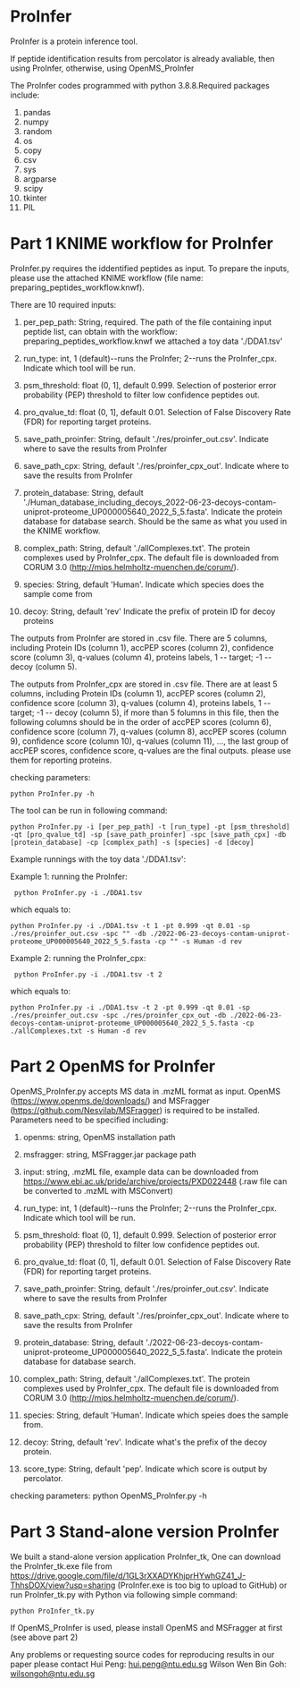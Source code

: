 # ProInfer
ProInfer is a protein inference tool.

If peptide identification results from percolator is already avaliable, then using ProInfer, otherwise, using OpenMS_ProInfer 

The ProInfer codes programmed with python 3.8.8.Required packages include:
1. pandas
2. numpy
3. random
4. os
5. copy
6. csv
7. sys
8. argparse
9. scipy
10. tkinter
11. PIL

# Part 1 KNIME workflow for ProInfer
ProInfer.py requires the iddentified peptides as input. To prepare the inputs, please
use the attached KNIME workflow (file name: preparing_peptides_workflow.knwf).

There are 10 required inputs:

1. per_pep_path: String, required. 
                 The path of the file containing input peptide list, can obtain with 
				 the workflow: preparing_peptides_workflow.knwf
				 we attached a toy data './DDA1.tsv'

2. run_type: int, 1 (default)--runs the ProInfer; 2--runs the ProInfer_cpx.
             Indicate which tool will be run. 

3. psm_threshold: float (0, 1], default 0.999. 
                  Selection of posterior error probability (PEP)
                  threshold to filter low confidence peptides out.

4. pro_qvalue_td: float (0, 1], default 0.01.
                  Selection of False Discovery Rate (FDR) for reporting target proteins.
				  
5. save_path_proinfer: String, default './res/proinfer_out.csv'.
                       Indicate where to save the results from ProInfer

6. save_path_cpx: String, default './res/proinfer_cpx_out'.
                       Indicate where to save the results from ProInfer

7. protein_database: String, default './Human_database_including_decoys_2022-06-23-decoys-contam-uniprot-proteome_UP000005640_2022_5_5.fasta'.
                     Indicate the protein database for database search. Should be the same as
					 what you used in the KNIME workflow.

8. complex_path: String, default './allComplexes.txt'.
                 The protein complexes used by ProInfer_cpx. The default file is downloaded
				 from CORUM 3.0 (http://mips.helmholtz-muenchen.de/corum/).
				 
9. species: String, default 'Human'.
	    Indicate which species does the sample come from

10. decoy: String, default 'rev'
	   Indicate the prefix of protein ID for decoy proteins
				 
The outputs from ProInfer are stored in .csv file. There are 5 columns, including 
Protein IDs (column 1), accPEP scores (column 2), confidence score (column 3),
q-values (column 4), proteins labels, 1 -- target; -1 -- decoy (column 5).

The outputs from ProInfer_cpx are stored in .csv file. There are at least 5 columns, including 
Protein IDs (column 1), accPEP scores (column 2), confidence score (column 3),
q-values (column 4), proteins labels, 1 -- target; -1 -- decoy (column 5), if more than
5 folumns in this file, then the following columns should be in the order of accPEP scores (column 6),
confidence score (column 7), q-values (column 8), accPEP scores (column 9), confidence score (column 10),
q-values (column 11), ..., the last group of accPEP scores, confidence score, q-values are the final outputs.
please use them for reporting proteins.

checking parameters:
    
    python ProInfer.py -h

The tool can be run in following command:
    
    python ProInfer.py -i [per_pep_path] -t [run_type] -pt [psm_threshold] -qt [pro_qvalue_td] -sp [save_path_proinfer] -spc [save_path_cpx] -db [protein_database] -cp [complex_path] -s [species] -d [decoy]
    
Example runnings with the toy data './DDA1.tsv':

Example 1: running the ProInfer:
     
     python ProInfer.py -i ./DDA1.tsv

which equals to:
    
    python ProInfer.py -i ./DDA1.tsv -t 1 -pt 0.999 -qt 0.01 -sp ./res/proinfer_out.csv -spc "" -db ./2022-06-23-decoys-contam-uniprot-proteome_UP000005640_2022_5_5.fasta -cp "" -s Human -d rev

Example 2: running the ProInfer_cpx:
     
     python ProInfer.py -i ./DDA1.tsv -t 2

which equals to:
    
    python ProInfer.py -i ./DDA1.tsv -t 2 -pt 0.999 -qt 0.01 -sp ./res/proinfer_out.csv -spc ./res/proinfer_cpx_out -db ./2022-06-23-decoys-contam-uniprot-proteome_UP000005640_2022_5_5.fasta -cp ./allComplexes.txt -s Human -d rev 

# Part 2 OpenMS for ProInfer
OpenMS_ProInfer.py accepts MS data in .mzML format as input. OpenMS (https://www.openms.de/downloads/) and MSFragger (https://github.com/Nesvilab/MSFragger) is required
to be installed. Parameters need to be specified including:
1. openms: string, OpenMS installation path
2. msfragger: string, MSFragger.jar package path
3. input: string, .mzML file, example data can be downloaded from https://www.ebi.ac.uk/pride/archive/projects/PXD022448 (.raw file can be converted to .mzML with MSConvert)
4. run_type: int, 1 (default)--runs the ProInfer; 2--runs the ProInfer_cpx.
             Indicate which tool will be run. 

5. psm_threshold: float (0, 1], default 0.999. 
                  Selection of posterior error probability (PEP)
                  threshold to filter low confidence peptides out.

6. pro_qvalue_td: float (0, 1], default 0.01.
                  Selection of False Discovery Rate (FDR) for reporting target proteins.
				  
7. save_path_proinfer: String, default './res/proinfer_out.csv'.
                       Indicate where to save the results from ProInfer

8. save_path_cpx: String, default './res/proinfer_cpx_out'.
                       Indicate where to save the results from ProInfer

9. protein_database: String, default './2022-06-23-decoys-contam-uniprot-proteome_UP000005640_2022_5_5.fasta'.
                     Indicate the protein database for database search.

10. complex_path: String, default './allComplexes.txt'.
                 The protein complexes used by ProInfer_cpx. The default file is downloaded
				 from CORUM 3.0 (http://mips.helmholtz-muenchen.de/corum/).
				 
11. species: String, default 'Human'. 
				Indicate which speies does the sample from.
				
12. decoy: String, default 'rev'. 
				Indicate what's the prefix of the decoy protein.	
13. score_type: String, default 'pep'. 
				Indicate which score is output by percolator.
				
checking parameters:
    python OpenMS_ProInfer.py -h
			
# Part 3 Stand-alone version ProInfer
We built a stand-alone version application ProInfer_tk, One can download the ProInfer_tk.exe file from https://drive.google.com/file/d/1GL3rXXADYKhjprHYwhGZ41_J-ThhsDOX/view?usp=sharing (ProInfer.exe is too big to upload to GitHub) or run ProInfer_tk.py with Python via following simple command:

	python ProInfer_tk.py
	
If OpenMS_ProInfer is used, please install OpenMS and MSFragger at first (see above part 2)

Any problems or requesting source codes for reproducing results in our paper please contact 
    Hui Peng: hui.peng@ntu.edu.sg
	Wilson Wen Bin Goh: wilsongoh@ntu.edu.sg
                        
